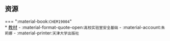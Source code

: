 ## 资源  
=== ":material-book:`CHEM19004`"  
    * [教材](http://api.cqu-openlib.cn/file?key=i7ClV2d36jrg) - :material-format-quote-open:`高校实验室安全基础` - :material-account:`朱莉娜` - :material-printer:`天津大学出版社`  